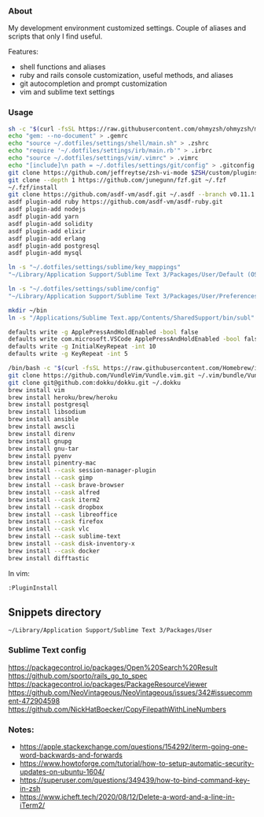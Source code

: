 ### About

My development environment customized settings. Couple of aliases and scripts that only I find useful.

Features:
* shell functions and aliases
* ruby and rails console customization, useful methods, and aliases
* git autocompletion and prompt customization
* vim and sublime text settings

### Usage

```bash
sh -c "$(curl -fsSL https://raw.githubusercontent.com/ohmyzsh/ohmyzsh/master/tools/install.sh)"
echo "gem: --no-document" > .gemrc
echo "source ~/.dotfiles/settings/shell/main.sh" > .zshrc
echo "require '~/.dotfiles/settings/irb/main.rb'" > .irbrc
echo "source ~/.dotfiles/settings/vim/.vimrc" > .vimrc
echo "[include]\n path = ~/.dotfiles/settings/git/config" > .gitconfig
git clone https://github.com/jeffreytse/zsh-vi-mode $ZSH/custom/plugins/zsh-vi-mode
git clone --depth 1 https://github.com/junegunn/fzf.git ~/.fzf
~/.fzf/install
git clone https://github.com/asdf-vm/asdf.git ~/.asdf --branch v0.11.1
asdf plugin-add ruby https://github.com/asdf-vm/asdf-ruby.git
asdf plugin-add nodejs
asdf plugin-add yarn
asdf plugin-add solidity
asdf plugin-add elixir
asdf plugin-add erlang
asdf plugin-add postgresql
asdf plugin-add mysql
```

```bash
ln -s "~/.dotfiles/settings/sublime/key_mappings"
"~/Library/Application Support/Sublime Text 3/Packages/User/Default (OSX).sublime-keymap"

ln -s "~/.dotfiles/settings/sublime/config"
"~/Library/Application Support/Sublime Text 3/Packages/User/Preferences.sublime-settings"
```

```bash
mkdir ~/bin
ln -s "/Applications/Sublime Text.app/Contents/SharedSupport/bin/subl" ~/bin/subl
```

```bash
defaults write -g ApplePressAndHoldEnabled -bool false
defaults write com.microsoft.VSCode ApplePressAndHoldEnabled -bool false
defaults write -g InitialKeyRepeat -int 10
defaults write -g KeyRepeat -int 5
```

```bash
/bin/bash -c "$(curl -fsSL https://raw.githubusercontent.com/Homebrew/install/HEAD/install.sh)"
git clone https://github.com/VundleVim/Vundle.vim.git ~/.vim/bundle/Vundle.vim
git clone git@github.com:dokku/dokku.git ~/.dokku
brew install vim
brew install heroku/brew/heroku
brew install postgresql
brew install libsodium
brew install ansible
brew install awscli
brew install direnv
brew install gnupg
brew install gnu-tar
brew install pyenv
brew install pinentry-mac
brew install --cask session-manager-plugin
brew install --cask gimp
brew install --cask brave-browser
brew install --cask alfred
brew install --cask iterm2
brew install --cask dropbox
brew install --cask libreoffice
brew install --cask firefox
brew install --cask vlc
brew install --cask sublime-text
brew install --cask disk-inventory-x
brew install --cask docker
brew install difftastic
```

In vim:

```bash
:PluginInstall
```

## Snippets directory

`~/Library/Application Support/Sublime Text 3/Packages/User`

### Sublime Text config

https://packagecontrol.io/packages/Open%20Search%20Result
https://github.com/sporto/rails_go_to_spec
https://packagecontrol.io/packages/PackageResourceViewer
https://github.com/NeoVintageous/NeoVintageous/issues/342#issuecomment-472904598
https://github.com/NickHatBoecker/CopyFilepathWithLineNumbers

### Notes:

* https://apple.stackexchange.com/questions/154292/iterm-going-one-word-backwards-and-forwards
* https://www.howtoforge.com/tutorial/how-to-setup-automatic-security-updates-on-ubuntu-1604/
* https://superuser.com/questions/349439/how-to-bind-command-key-in-zsh
* https://www.icheft.tech/2020/08/12/Delete-a-word-and-a-line-in-iTerm2/
